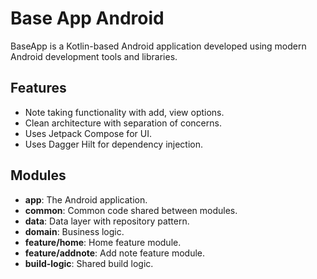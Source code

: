 # Base App Android

BaseApp is a Kotlin-based Android application developed using modern Android development tools and libraries.

## Features

- Note taking functionality with add, view options.
- Clean architecture with separation of concerns.
- Uses Jetpack Compose for UI.
- Uses Dagger Hilt for dependency injection.

## Modules

- **app**: The Android application.
- **common**: Common code shared between modules.
- **data**: Data layer with repository pattern.
- **domain**: Business logic.
- **feature/home**: Home feature module.
- **feature/addnote**: Add note feature module.
- **build-logic**: Shared build logic.